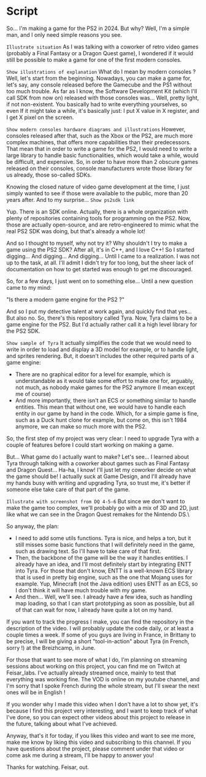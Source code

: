 # Script
So... I'm making a game for the PS2 in 2024. But why?
Well, I'm a simple man, and I only need simple reasons you see.

`Illustrate situation`
As I was talking with a coworker of retro video games (probably a Final Fantasy or a Dragon Quest game), I wondered if it would still be possible to make a game for one of the first modern consoles.

`Show illustrations of explanation`
What do I mean by modern consoles ? Well, let's start from the beginning. Nowadays, you can make a game for, let's say, any console released before the Gamecube and the PS1 without too much trouble. As far as I know, the Software Development Kit (which I'll call SDK from now on) released with those consoles was... Well, pretty light, if not non-existent. You basically had to write everything yourselves, so even If it might take a while, it's basically just: I put X value in X register, and I get X pixel on the screen.

`Show modern consoles hardware diagrams and illustrations`
However, consoles released after that, such as the Xbox or the PS2, are much more complex machines, that offers more capabilities than their predecessors. That mean that in order to write a game for the PS2, I would need to write a large library to handle basic functionalities, which would take a while, would be difficult, and expensive. So, in order to have more than 2 obscure games released on their consoles, console manufacturers wrote those library for us already, those so-called SDKs.

Knowing the closed nature of video game development at the time, I just simply wanted to see if those were available to the public, more than 20 years after. And to my surprise...
`Show ps2sdk link`

Yup. There is an SDK online. Actually, there is a whole organization with plenty of repositories containing tools for programming on the PS2. Now, those are actually open-source, and are retro-engineered to mimic what the real PS2 SDK was doing, but that's already a whole lot!

And so I thought to myself, why not try it? Why shouldn't I try to make a game using the PS2 SDK? After all, it's in C++, and I love C++! So I started digging... And digging... And digging...
Until I came to a realization. I was not up to the task, at all. I'll admit I didn't try for too long, but the sheer lack of documentation on how to get started was enough to get me discouraged.

So, for a few days, I just went on to something else... Until a new question came to my mind:

"Is there a modern game engine for the PS2 ?"

And so I put my detective talent at work again, and quickly find that yes... But also no.
So, there's this repository called Tyra. Now, Tyra claims to be a game engine for the PS2. But I'd actually rather call it a high level library for the PS2 SDK.

`Show sample of Tyra`
It actually simplifies the code that we would need to write in order to load and display a 3D model for example, or to handle light, and sprites rendering. But, it doesn't includes the other required parts of a game engine:
- There are no graphical editor for a level for example, which is understandable as it would take some effort to make one for, arguably, not much, as nobody make games for the PS2 anymore (I mean except me of course)
- And more importantly, there isn't an ECS or something similar to handle entities. This mean that without one, we would have to handle each entity in our game by hand in the code. Which, for a simple game is fine, such as a Duck hunt clone for example, but come on, this isn't 1984 anymore, we can make so much more with the PS2.

So, the first step of my project was very clear: I need to upgrade Tyra with a couple of features before I could start working on making a game.

But... What game do I actually want to make? Let's see... I learned about Tyra through talking with a coworker about games such as Final Fantasy and Dragon Quest...
Ha-ha, I know! I'll just let my coworker decide on what the game should be! I actually suck at Game Design, and I'll already have my hands busy with writing and upgrading Tyra, so trust me, it's better if someone else take care of that part of the game.

`Illustrate with screenshot from DQ 4-5-6`
But since we don't want to make the game too complex, we'll probably go with a mix of 3D and 2D, just like what we can see in the Dragon Quest remakes for the Nintendo DS.\

So anyway, the plan:
- I need to add some utils functions. Tyra is nice, and helps a ton, but it still misses some basic functions that I will definitely need in the game, such as drawing text. So I'll have to take care of that first.
- Then, the backbone of the game will be the way it handles entities. I already have an idea, and I'll most definitely start by integrating ENTT into Tyra. For those that don't know, ENTT is a well-known ECS library that is used in pretty big engine, such as the one that Mojang uses for example. Yup, Minecraft (not the Java edition) uses ENTT as an ECS, so I don't think it will have much trouble with my game.
- And then... Well, we'll see. I already have a few idea, such as handling map loading, so that I can start prototyping as soon as possible, but all of that can wait for now, I already have quite a lot on my hand.

If you want to track the progress I make, you can find the repository in the description of the video. I will probably update the code daily, or at least a couple times a week.
If some of you guys are living in France, in Brittany to be precise, I will be giving a short "tool-in-action" about Tyra (in French, sorry !) at the Breizhcamp, in June.

For those that want to see more of what I do, I'm planning on streaming sessions about working on this project, you can find me on Twitch at Feisar_labs. I've actually already streamed once, mainly to test that everything was working fine. The VOD is online on my youtube channel, and I'm sorry that I spoke French during the whole stream, but I'll swear the next ones will be in English !

If you wonder why I made this video when I don't have a lot to show yet, it's because I find this project very interesting, and I want to keep track of what I've done, so you can expect other videos about this project to release in the future, talking about what I've achieved.

Anyway, that's it for today, if you likes this video and want to see me more, make me know by liking this video and subscribing to this channel. If you have questions about the project, please comment under that video or come ask me during a stream, I'll be happy to answer you!

Thanks for watching. Feisar, out.